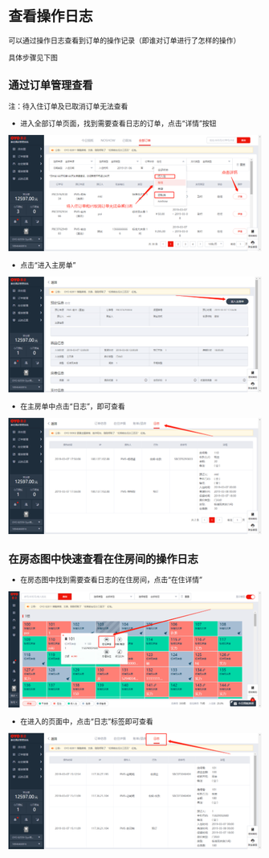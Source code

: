 # 查看操作日志

可以通过操作日志查看到订单的操作记录（即谁对订单进行了怎样的操作）

具体步骤见下图

## 通过订单管理查看

注：待入住订单及已取消订单无法查看

* 进入全部订单页面，找到需要查看日志的订单，点击“详情”按钮

![](../.gitbook/assets/image%20%28249%29.png)

* 点击“进入主房单”

![](../.gitbook/assets/image%20%28475%29.png)

* 在主房单中点击“日志”，即可查看

![](../.gitbook/assets/image%20%2826%29.png)

## 在房态图中快速查看在住房间的操作日志

* 在房态图中找到需要查看日志的在住房间，点击“在住详情”

![](../.gitbook/assets/image%20%28467%29.png)

* 在进入的页面中，点击“日志”标签即可查看

![](../.gitbook/assets/image%20%28267%29.png)

